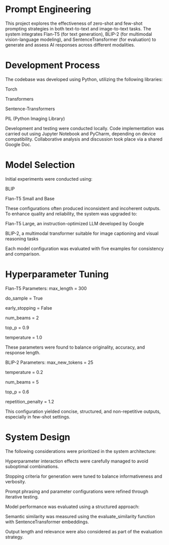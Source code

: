 # Prompt Engineering

This project explores the effectiveness of zero-shot and few-shot prompting strategies in both text-to-text and image-to-text tasks. The system integrates Flan-T5 (for text generation), BLIP-2 (for multimodal vision-language modeling), and SentenceTransformer (for evaluation) to generate and assess AI responses across different modalities.
 
 # Development Process
 The codebase was developed using Python, utilizing the following libraries:
 
 Torch
 
 Transformers
 
 Sentence-Transformers
 
 PIL (Python Imaging Library)
 
 Development and testing were conducted locally. Code implementation was carried out using Jupyter Notebook and PyCharm, depending on device compatibility. Collaborative analysis and discussion took place via a shared Google Doc.
 
 # Model Selection
 Initial experiments were conducted using:
 
 BLIP
 
 Flan-T5 Small and Base
 
 These configurations often produced inconsistent and incoherent outputs. To enhance quality and reliability, the system was upgraded to:
 
 Flan-T5 Large, an instruction-optimized LLM developed by Google
 
 BLIP-2, a multimodal transformer suitable for image captioning and visual reasoning tasks
 
 Each model configuration was evaluated with five examples for consistency and comparison.
 
 # Hyperparameter Tuning
 Flan-T5 Parameters:
 max_length = 300
 
 do_sample = True
 
 early_stopping = False
 
 num_beams = 2
 
 top_p = 0.9
 
 temperature = 1.0
 
 These parameters were found to balance originality, accuracy, and response length.
 
 BLIP-2 Parameters:
 max_new_tokens = 25
 
 temperature = 0.2
 
 num_beams = 5
 
 top_p = 0.6
 
 repetition_penalty = 1.2
 
 This configuration yielded concise, structured, and non-repetitive outputs, especially in few-shot settings.
 
 # System Design
 The following considerations were prioritized in the system architecture:
 
 Hyperparameter interaction effects were carefully managed to avoid suboptimal combinations.
 
 Stopping criteria for generation were tuned to balance informativeness and verbosity.
 
 Prompt phrasing and parameter configurations were refined through iterative testing.
 
 Model performance was evaluated using a structured approach:
 
 Semantic similarity was measured using the evaluate_similarity function with SentenceTransformer embeddings.
 
 Output length and relevance were also considered as part of the evaluation strategy.
